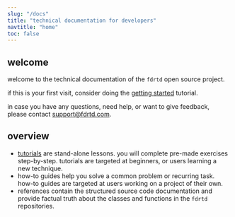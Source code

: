 ```yaml
---
slug: "/docs"
title: "technical documentation for developers"
navtitle: "home"
toc: false
---
```


## welcome

welcome to the technical documentation of the `fdrtd` open source project.

if this is your first visit, consider doing the [getting started](/en/docs/tutorials/gettingstarted) tutorial.

in case you have any questions, need help, or want to give feedback, please contact [support@fdrtd.com](mailto:support@fdrtd.com).

## overview

* [tutorials](/en/docs/tutorials) are stand-alone lessons. you will complete pre-made exercises step-by-step. tutorials are targeted at beginners, or users learning a new technique.
* how-to guides help you solve a common problem or recurring task. how-to guides are targeted at users working on a project of their own.
* references contain the structured source code documentation and provide factual truth about the classes and functions in the `fdrtd` repositories. 
